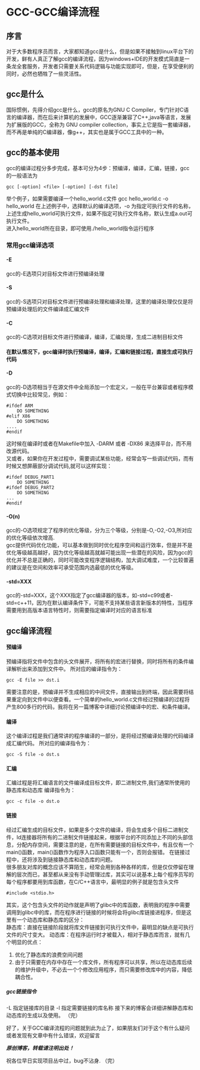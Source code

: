 # GCC-GCC编译流程
## 序言
对于大多数程序员而言，大家都知道gcc是什么，但是如果不接触到linux平台下的开发，鲜有人真正了解gcc的编译流程，因为windows+IDE的开发模式简直是一条龙全套服务，开发者只需要关系代码逻辑与功能实现即可，但是，在享受便利的同时，必然也牺牲了一些灵活性。

## gcc是什么
国际惯例，先得介绍gcc是什么，gcc的原名为GNU C Compiler，专门针对C语言的编译器，而在后来计算机的发展中，GCC逐渐兼容了C++,java等语言，发展为扩展版的GCC，全称为 GNU compiler collection，事实上它是指一套编译器，而不再是单纯的C编译器，像g++，其实也是属于GCC工具中的一种。

## gcc的基本使用
gcc的编译过程分多步完成，基本可分为4步：预编译，编译，汇编，链接，gcc的一般语法为

    gcc [-option] <file> [-option] [-dst file]
举个例子，如果需要编译一个hello_world.c文件
    gcc hello_world.c -o hello_world
在上述例子中，选择默认的编译选项，-o 为指定可执行文件的名称，上述生成hello_world可执行文件，如果不指定可执行文件名称，默认生成a.out可执行文件。  
进入hello_world所在目录，即可使用./hello_world指令运行程序

### 常用gcc编译选项
#### -E
gcc的-E选项只对目标文件进行预编译处理
#### -S
gcc的-S选项只对目标文件进行预编译处理和编译处理，这里的编译处理仅仅是将预编译处理后的文件编译成汇编文件
#### -C
gcc的-C选项对目标文件进行预编译，编译，汇编处理，生成二进制目标文件
#### 在默认情况下，gcc编译时执行预编译，编译，汇编和链接过程，直接生成可执行代码
#### -D
gcc的-D选项相当于在源文件中全局添加一个宏定义，一般在平台兼容或者程序模式切换中比较常见，例如：

    #ifdef ARM
        DO SOMETHING
    #elif X86
        DO SOMETHING
    ....
    #endif
这时候在编译时或者在Makefile中加入 -DARM 或者 -DX86 来选择平台，而不用改源代码。   
又或者，如果你在开发过程中，需要调试某些功能，经常会写一些调试代码，而有时候又想屏蔽部分调试代码,就可以这样实现：

    #ifdef DEBUG_PART1
        DO SOMETHING
    #ifdef DEBUG_PART2
        DO SOMETHING 
    ...
    #endif
#### -O(n)
gcc的-O选项规定了程序的优化等级，分为三个等级，分别是-O,-O2,-O3,所对应的优化等级依次增高.  
gcc提供代码优化功能，可以基本做到同时优化程序空间和运行效率，但是并不是优化等级越高越好，因为优化等级越高就越可能出现一些潜在的风险，因为gcc的优化并不总是正确的，同时可能改变程序逻辑结构，加大调试难度，一个比较普遍的建议是在空间和效率可承受范围内选最低的优化等级。
#### -std=XXX
gcc的-std=XXX，这个XXX指定了gcc编译器的版本，如-std=c99或者-std=c++11，因为在默认编译条件下，可能不支持某些语言新版本的特性，当程序需要用到高版本语言特性时，则需要指定编译时对应的语言标准
## gcc编译流程
#### 预编译
预编译指将文件中包含的头文件展开，将所有的宏进行替换，同时将所有的条件编译解析出来添加到文件中。
所对应的编译指令为：

    gcc -E file >> dst.i
需要注意的是，预编译并不生成相应的中间文件，直接输出到终端，因此需要将结果重定向到文件中以便查看。一个简单的hello_world.c文件经过预编译的过程将产生800多行的代码，我将在另一篇博客中详细讨论预编译中的宏、和条件编译。
#### 编译
这个编译过程是我们通常讲的程序编译的一部分，是将经过预编译处理的代码编译成汇编代码。
所对应的编译指令为：

    gcc -S file -o dst.s
#### 汇编
汇编过程是将汇编语言的文件编译成目标文件，即二进制文件,我们通常所使用的静态库和动态库
编译指令为：

    gcc -c file -o dst.o
#### 链接
经过汇编生成的目标文件，如果是多个文件的编译，将会生成多个目标二进制文件，ld连接器将所有的二进制文件链接起来，根据平台的不同添加上不同的头部信息，分配内存空间，需要注意的是，在所有需要链接的目标文件中，有且仅有一个main()函数，main()函数作为程序入口函数只能有一个，否则会报错。
在链接过程中，还将涉及到链接静态库和动态库的问题。  
很多朋友对库的概念应该不算陌生，经常会用到各种各样的库，但是仅仅停留在理解的层次而已，甚至都从来没有手动管理过库，其实可以说基本上每个程序员写的每个程序都要用到库函数，在C/C++语言中，最明显的例子就是包含头文件

    #include <stdio.h>
其实，这个包含头文件的动作就是声明了glibc中的库函数，表明我的程序中需要调用到glibc中的库，而在程序进行链接的时候将会将glibc库链接进程序，但是这里有一个动态库和静态库的区分：  
静态库：直接在链接阶段就将库文件链接到可执行文件中，最明显的缺点是可执行文件的尺寸变大。
动态库：在程序运行时才被载入，相对于静态库而言，就有几个明显的优点：
1. 优化了静态库的浪费空间问题
2. 由于只需要在内存中存在一个库文件，所有程序可以共享，所以在动态库后续的维护升级中，不必去一个个修改应用程序，而只需要修改库中的内容，降低耦合性。  
##### gcc链接指令
-L 指定链接库的目录
-l 指定需要链接的库名称
接下来的博客会详细讲解静态库和动态库的生成以及使用。
（完）


好了，关于GCC编译流程的问题就到此为止了，如果朋友们对于这个有什么疑问或者发现有文章中有什么错误，欢迎留言

***原创博客，转载请注明出处！***

祝各位早日实现项目丛中过，bug不沾身.
（完）